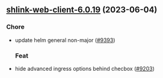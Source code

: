 

## [shlink-web-client-6.0.19](https://github.com/truecharts/charts/compare/shlink-web-client-6.0.18...shlink-web-client-6.0.19) (2023-06-04)

### Chore

- update helm general non-major ([#9393](https://github.com/truecharts/charts/issues/9393))
  
  ### Feat

- hide advanced ingress options behind checbox ([#9203](https://github.com/truecharts/charts/issues/9203))
  
  
